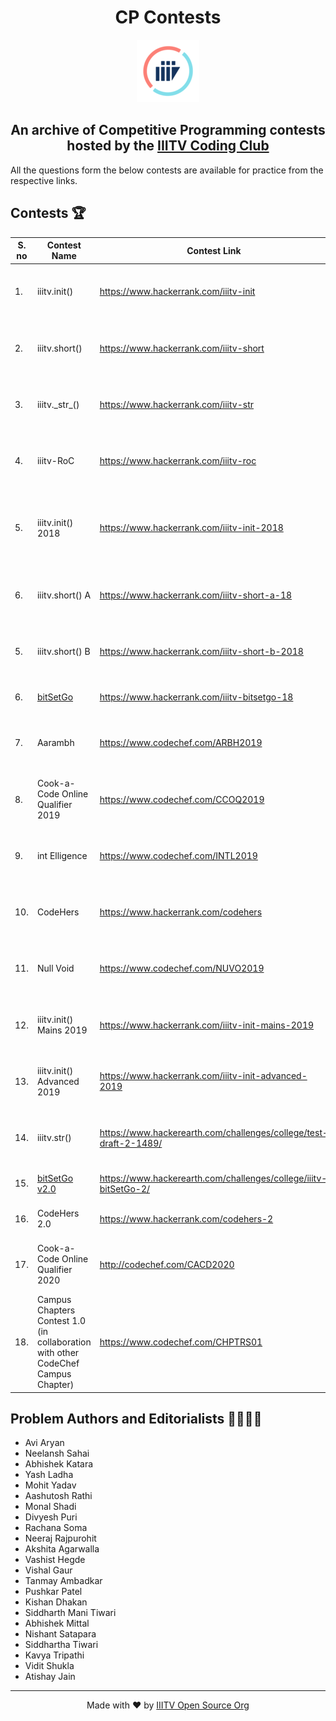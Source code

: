 <h1 align='center'>CP Contests</h1>

<p align='center'><img src='logo_trans.png'></p>

<h2 align='center'> An archive of Competitive Programming contests hosted by the <a href='https://twitter.com/iiitvcc'>IIITV Coding Club</a></h2>

All the questions form the below contests are available for practice from the respective links.

## Contests 🏆

S. no | Contest Name | Contest Link | Date | Platform |
--- | --- | --- | --- | -- |
1. |iiitv.init() | https://www.hackerrank.com/iiitv-init | Sept 9 to Sept 10, 2017 | HackerRank
2. | iiitv.short() | https://www.hackerrank.com/iiitv-short | Sep 28 to Sep 29, 2017 | HackerRank
3. | iiitv.\_str\_() | https://www.hackerrank.com/iiitv-str | Dec 10 to Dec 15, 2017 |HackerRank
4. | iiitv-RoC | https://www.hackerrank.com/iiitv-roc | Feb 3 to Feb 4, 2018 | HackerRank
5. | iiitv.init() 2018 | https://www.hackerrank.com/iiitv-init-2018 | Sep 8 2018 to Sep 9, 2018 | HackerRank
6. | iiitv.short() A | https://www.hackerrank.com/iiitv-short-a-18 | Sep 29 to Sep 30, 2018 | HackerRank
5. | iiitv.short() B | https://www.hackerrank.com/iiitv-short-b-2018 | Sep 29 to Sep 30, 2018 | HackerRank
6. | [bitSetGo](bitSetGo/) | https://www.hackerrank.com/iiitv-bitsetgo-18 | Dec 22, 2018 | HackerRank
7. | Aarambh | https://www.codechef.com/ARBH2019 | Jan 23 to Jan 24, 2019 | CodeChef
8. | Cook-a-Code Online Qualifier 2019 | https://www.codechef.com/CCOQ2019 | Feb 25 to Feb 26, 2019 | CodeChef
9. | int Elligence | https://www.codechef.com/INTL2019 | Apr 19 to Apr 20, 2019 | CodeChef
10. | CodeHers | https://www.hackerrank.com/codehers | May 23 to May 24, 2019 | HackerRank
11. | Null Void | https://www.codechef.com/NUVO2019 | June 6 to June 7, 2019 | CodeChef
12. | iiitv.init() Mains 2019 | https://www.hackerrank.com/iiitv-init-mains-2019 | Sept 21 to Sept 22, 2019 | HackerRank
13. | iiitv.init() Advanced 2019 | https://www.hackerrank.com/iiitv-init-advanced-2019 | Oct 2 to Oct 3, 2019 | HackerRank
14. | iiitv.str() | https://www.hackerearth.com/challenges/college/test-draft-2-1489/ | Oct 30 to Nov 2, 2019 | HackerEarth
15. | [bitSetGo v2.0](bitSetGo-v2.0/) | https://www.hackerearth.com/challenges/college/iiitv-bitSetGo-2/ | Dec 12, 2019 | HackerEarth
16. | CodeHers 2.0 | https://www.hackerrank.com/codehers-2 | Dec 21 2020 | HackerRank
17. | Cook-a-Code Online Qualifier 2020 | http://codechef.com/CACD2020 | Mar 1 to Mar 2, 2020 | CodeChef
18. | Campus Chapters Contest 1.0 (in collaboration with other CodeChef Campus Chapter) | https://www.codechef.com/CHPTRS01 | Apr 2 to Apr 5, 2020 | CodeChef

## Problem Authors and Editorialists 👨‍💻👩‍💻
- Avi Aryan
- Neelansh Sahai
- Abhishek Katara
- Yash Ladha
- Mohit Yadav
- Aashutosh Rathi
- Monal Shadi
- Divyesh Puri
- Rachana Soma
- Neeraj Rajpurohit
- Akshita Agarwalla
- Vashist Hegde
- Vishal Gaur
- Tanmay Ambadkar
- Pushkar Patel
- Kishan Dhakan
- Siddharth Mani Tiwari
- Abhishek Mittal
- Nishant Satapara
- Siddhartha Tiwari
- Kavya Tripathi
- Vidit Shukla
- Atishay Jain

---

<p align='center'>Made with ❤️ by <a href='https://github/iiitv'>IIITV Open Source Org</a></p>
